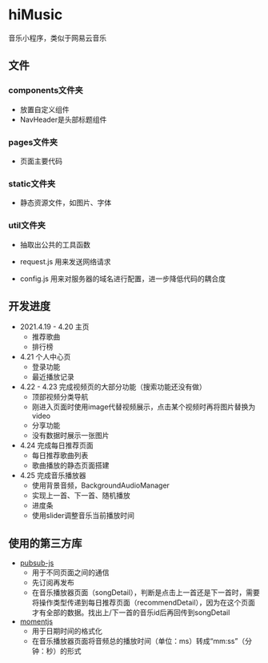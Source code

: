 # hiMusic
音乐小程序，类似于网易云音乐

## 文件
### components文件夹
- 放置自定义组件
- NavHeader是头部标题组件

### pages文件夹
- 页面主要代码

### static文件夹
- 静态资源文件，如图片、字体

### util文件夹
- 抽取出公共的工具函数

- request.js 用来发送网络请求
- config.js 用来对服务器的域名进行配置，进一步降低代码的耦合度

## 开发进度
- 2021.4.19 - 4.20 主页
	- 推荐歌曲
	- 排行榜
- 4.21 个人中心页
	- 登录功能
	- 最近播放记录
- 4.22 - 4.23 完成视频页的大部分功能（搜索功能还没有做）
	- 顶部视频分类导航
	- 刚进入页面时使用image代替视频展示，点击某个视频时再将图片替换为video
	- 分享功能
	- 没有数据时展示一张图片
- 4.24 完成每日推荐页面
	- 每日推荐歌曲列表
	- 歌曲播放的静态页面搭建
- 4.25 完成音乐播放器
	- 使用背景音频，BackgroundAudioManager
	- 实现上一首、下一首、随机播放
	- 进度条
	- 使用slider调整音乐当前播放时间

## 使用的第三方库
- [pubsub-js](https://github.com/mroderick/PubSubJS) 
	- 用于不同页面之间的通信
	- 先订阅再发布
	- 在音乐播放器页面（songDetail），判断是点击上一首还是下一首时，需要将操作类型传递到每日推荐页面（recommendDetail），因为在这个页面才有全部的数据。找出上/下一首的音乐id后再回传到songDetail
- [momentjs](http://momentjs.cn/)
	- 用于日期时间的格式化
	- 在音乐播放器页面将音频总的播放时间（单位：ms）转成“mm:ss”（分钟：秒）的形式
 

